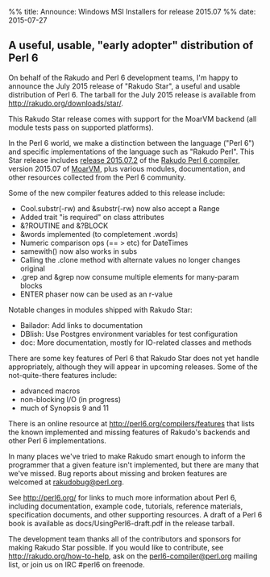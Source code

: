 %% title: Announce: Windows MSI Installers for release 2015.07
%% date: 2015-07-27

<h2>A useful, usable, "early adopter" distribution of Perl 6</h2>

<p>On behalf of the Rakudo and Perl 6 development teams, I'm happy to announce the July 2015 release of "Rakudo Star", a useful and usable distribution of Perl 6. The tarball for the July 2015 release is available from <a href="http://rakudo.org/downloads/star/">http://rakudo.org/downloads/star/</a>.</p>

<p>This Rakudo Star release comes with support for the MoarVM backend (all module tests pass on supported platforms).</p>

<p>In the Perl 6 world, we make a distinction between the language ("Perl 6") and specific implementations of the language such as "Rakudo Perl". This Star release includes <a href="https://github.com/rakudo/rakudo/blob/nom/docs/announce/2015.07.md">release 2015.07.2</a> of the <a href="http://github.com/rakudo/rakudo">Rakudo Perl 6 compiler</a>, version 2015.07 of <a href="http://moarvm.org/">MoarVM</a>, plus various modules, documentation, and other resources collected from the Perl 6 community.</p>

<p>Some of the new compiler features added to this release include:</p>

<ul>
<li>Cool.substr(-rw) and &amp;substr(-rw) now also accept a Range</li>
<li>Added trait "is required" on class attributes</li>
<li>&amp;?ROUTINE and &amp;?BLOCK</li>
<li>&amp;words implemented (to completement .words)</li>
<li>Numeric comparison ops (== > etc) for DateTimes</li>
<li>samewith() now also works in subs</li>
<li>Calling the .clone method with alternate values no longer changes original</li>
<li>.grep and &amp;grep now consume multiple elements for many-param blocks</li>
<li>ENTER phaser now can be used as an r-value</li>
</ul>

<p>Notable changes in modules shipped with Rakudo Star:</p>

<ul>
<li>Bailador: Add links to documentation</li>
<li>DBIish: Use Postgres environment variables for test configuration</li>
<li>doc: More documentation, mostly for IO-related classes and methods</li>
</ul>

<p>There are some key features of Perl 6 that Rakudo Star does not yet handle appropriately, although they will appear in upcoming releases.  Some of the not-quite-there features include:</p>

<ul>
<li>advanced macros</li>
<li>non-blocking I/O (in progress)</li>
<li>much of Synopsis 9 and 11</li>
</ul>

<p>There is an online resource at <a href="http://perl6.org/compilers/features">http://perl6.org/compilers/features</a> that lists the known implemented and missing features of Rakudo's backends and other Perl 6 implementations.</p>

<p>In many places we've tried to make Rakudo smart enough to inform the programmer that a given feature isn't implemented, but there are many that we've missed. Bug reports about missing and broken features are welcomed at <a href="&#109;&#x61;&#105;&#108;&#116;&#111;:&#x72;&#97;&#x6B;&#x75;&#x64;&#111;&#98;&#117;&#103;&#64;&#112;&#101;&#x72;l&#x2E;o&#114;&#103;">&#x72;&#97;&#x6B;&#x75;&#x64;&#111;&#98;&#117;&#103;&#64;&#112;&#101;&#x72;l&#x2E;o&#114;&#103;</a>.</p>

<p>See <a href="http://perl6.org/">http://perl6.org/</a> for links to much more information about Perl 6, including documentation, example code, tutorials, reference materials, specification documents, and other supporting resources. A draft of a Perl 6 book is available as docs/UsingPerl6-draft.pdf in the release tarball.</p>

<p>The development team thanks all of the contributors and sponsors for making Rakudo Star possible. If you would like to contribute, see <a href="http://rakudo.org/how-to-help">http://rakudo.org/how-to-help</a>, ask on the <a href="&#x6D;&#x61;&#105;l&#x74;&#x6F;:&#x70;er&#108;&#54;&#45;&#x63;&#x6F;&#x6D;&#112;&#105;&#108;&#101;&#x72;&#64;&#112;&#x65;&#114;&#108;&#46;&#x6F;&#114;&#103;">&#x70;er&#108;&#54;&#45;&#x63;&#x6F;&#x6D;&#112;&#105;&#108;&#101;&#x72;&#64;&#112;&#x65;&#114;&#108;&#46;&#x6F;&#114;&#103;</a> mailing list, or join us on IRC #perl6 on freenode.</p>

